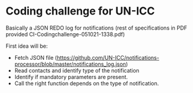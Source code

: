 # Coding challenge for UN-ICC

Basically a JSON REDO log for notifications (rest of specifications in PDF provided CI-Codingchallenge-051021-1338.pdf)

First idea will be:
* Fetch JSON file (https://github.com/UN-ICC/notifications-processor/blob/master/notifications_log.json) 
* Read contacts and identify type of the notification 
* Identify if mandatory parameters are present.
* Call the right function depends on the type of notification. 
 
